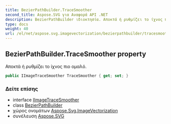 ```yaml
---
title: BezierPathBuilder.TraceSmoother
second_title: Aspose.SVG για Αναφορά API .NET
description: BezierPathBuilder ιδιοκτησία. Αποκτά ή ρυθμίζει το ίχνος πιο ομαλό.
type: docs
weight: 40
url: /el/net/aspose.svg.imagevectorization/bezierpathbuilder/tracesmoother/
---
```

## BezierPathBuilder.TraceSmoother property

Αποκτά ή ρυθμίζει το ίχνος πιο ομαλό.

```csharp
public IImageTraceSmoother TraceSmoother { get; set; }
```

### Δείτε επίσης

* interface [IImageTraceSmoother](../../iimagetracesmoother/)
* class [BezierPathBuilder](../)
* χώρος ονομάτων [Aspose.Svg.ImageVectorization](../../bezierpathbuilder/)
* συνέλευση [Aspose.SVG](../../../)


